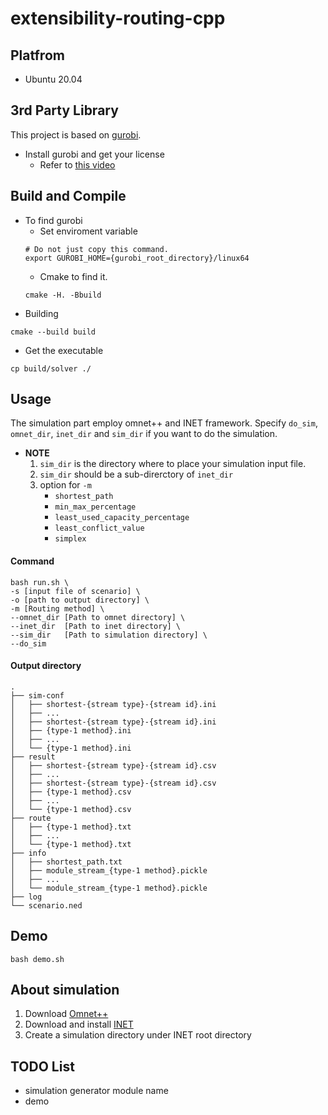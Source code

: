 # extensibility-routing-cpp

## Platfrom
* Ubuntu 20.04

## 3rd Party Library
This project is based on [gurobi](https://www.gurobi.com/).
* Install gurobi and get your license
    * Refer to [this video](https://www.youtube.com/watch?v=yNmeG6Wom1o&ab_channel=GurobiOptimization)

## Build and Compile
* To find gurobi
    * Set enviroment variable
    ```
    # Do not just copy this command.
    export GUROBI_HOME={gurobi_root_directory}/linux64
    ```
    * Cmake to find it.
    ```
    cmake -H. -Bbuild
    ```
* Building
```
cmake --build build
```
* Get the executable
```
cp build/solver ./
```

## Usage
The simulation part employ omnet++ and INET framework.
Specify `do_sim`, `omnet_dir`, `inet_dir` and `sim_dir` if you want to do the simulation.
* **NOTE**
    1. `sim_dir` is the directory where to place your simulation input file.
    2. `sim_dir` should be a sub-direrctory of `inet_dir`
    3. option for `-m`
        * `shortest_path`
        * `min_max_percentage`
        * `least_used_capacity_percentage`
        * `least_conflict_value`
        * `simplex`

#### Command
```bash=
bash run.sh \
-s [input file of scenario] \
-o [path to output directory] \
-m [Routing method] \
--omnet_dir [Path to omnet directory] \
--inet_dir  [Path to inet directory] \
--sim_dir   [Path to simulation directory] \
--do_sim
```

#### Output directory
```bash=
.
├── sim-conf
│   ├── shortest-{stream type}-{stream id}.ini
│   ├── ...
│   ├── shortest-{stream type}-{stream id}.ini
│   ├── {type-1 method}.ini
│   ├── ...
│   └── {type-1 method}.ini
├── result
│   ├── shortest-{stream type}-{stream id}.csv
│   ├── ...
│   ├── shortest-{stream type}-{stream id}.csv
│   ├── {type-1 method}.csv
│   ├── ...
│   └── {type-1 method}.csv
├── route
│   ├── {type-1 method}.txt
│   ├── ...
│   └── {type-1 method}.txt
├── info
│   ├── shortest_path.txt
│   ├── module_stream_{type-1 method}.pickle
│   ├── ...
│   └── module_stream_{type-1 method}.pickle
├── log
└── scenario.ned
```

## Demo
```
bash demo.sh
```

## About simulation
1. Download [Omnet++](https://omnetpp.org/download/)
2. Download and install [INET](https://inet.omnetpp.org/Installation.html)
3. Create a simulation directory under INET root directory

## TODO List
* simulation generator module name
* demo